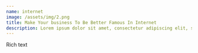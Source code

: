 ```yaml
---
name: internet
image: /assets/img/2.png
title: Make Your business To Be Better Famous In Internet
description: Lorem ipsum dolor sit amet, consectetur adipiscing elit, sed do eiusmod tempor incididunt ut labore et dolore magna aliqua.
---
```


Rich text
